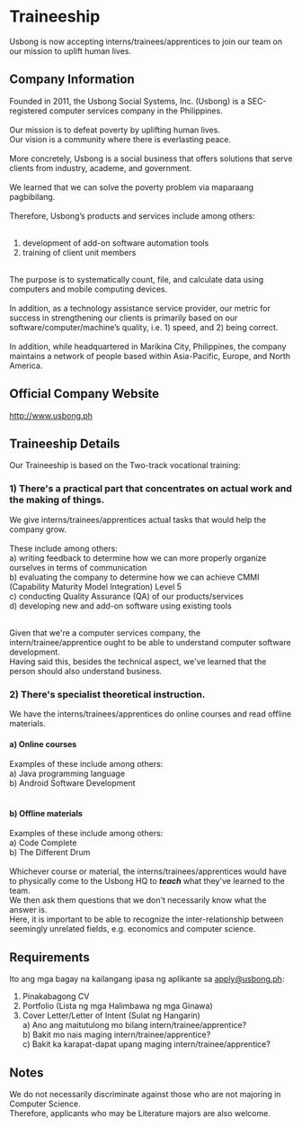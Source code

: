 # Traineeship
Usbong is now accepting interns/trainees/apprentices to join our team on our mission to uplift human lives.

## Company Information
Founded in 2011, the Usbong Social Systems, Inc. (Usbong) is a SEC-registered computer services company in the Philippines.</br>
</br>
Our mission is to defeat poverty by uplifting human lives.</br>
Our vision is a community where there is everlasting peace.</br>
</br>
More concretely, Usbong is a social business that offers solutions that serve clients from industry, academe, and government.</br>
</br>
We learned that we can solve the poverty problem via maparaang pagbibilang.</br>
</br>
Therefore, Usbong’s products and services include among others:</br> 
</br>
1) development of add-on software automation tools</br>
2) training of client unit members</br>
</br>
The purpose is to systematically count, file, and calculate data using computers and mobile computing devices.</br>
</br>
In addition, as a technology assistance service provider, our metric for success in strengthening our clients is primarily based on our software/computer/machine’s quality, i.e. 1) speed, and 2) being correct.</br>
</br>
In addition, while headquartered in Marikina City, Philippines, the company maintains a network of people based within Asia-Pacific, Europe, and North America.

## Official Company Website
http://www.usbong.ph

## Traineeship Details
Our Traineeship is based on the Two-track vocational training:

### 1) There's a practical part that concentrates on actual work and the making of things.</br>
We give interns/trainees/apprentices actual tasks that would help the company grow.</br></br>
These include among others:</br>
a) writing feedback to determine how we can more properly organize ourselves in terms of communication</br>
b) evaluating the company to determine how we can achieve CMMI (Capability Maturity Model Integration) Level 5</br>
c) conducting Quality Assurance (QA) of our products/services</br>
d) developing new and add-on software using existing tools</br></br>

Given that we're a computer services company, the intern/trainee/apprentice ought to be able to understand computer software development.</br>
Having said this, besides the technical aspect, we've learned that the person should also understand business.

### 2) There's specialist theoretical instruction.</br>
We have the interns/trainees/apprentices do online courses and read offline materials.</br>
#### a) Online courses
Examples of these include among others:</br>
a) Java programming language</br>
b) Android Software Development</br></br>

#### b) Offline materials
Examples of these include among others:</br>
a) Code Complete</br>
b) The Different Drum</br></br>
Whichever course or material, the interns/trainees/apprentices would have to physically come to the Usbong HQ to <b>*teach*</b> what they've learned to the team.</br>
We then ask them questions that we don't necessarily know what the answer is.</br>
Here, it is important to be able to recognize the inter-relationship between seemingly unrelated fields, e.g. economics and computer science.

## Requirements
Ito ang mga bagay na kailangang ipasa ng aplikante sa apply@usbong.ph:</br>

1) Pinakabagong CV
2) Portfolio (Lista ng mga Halimbawa ng mga Ginawa)
3) Cover Letter/Letter of Intent (Sulat ng Hangarin)</br>
a) Ano ang maitutulong mo bilang intern/trainee/apprentice?</br>
b) Bakit mo nais maging intern/trainee/apprentice?</br>
c) Bakit ka karapat-dapat upang maging intern/trainee/apprentice?

## Notes
We do not necessarily discriminate against those who are not majoring in Computer Science.</br>
Therefore, applicants who may be Literature majors are also welcome.
